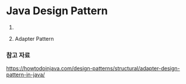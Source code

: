 # Java Design Pattern

01. 

02. Adapter Pattern




### 참고 자료
<https://howtodoinjava.com/design-patterns/structural/adapter-design-pattern-in-java/>
